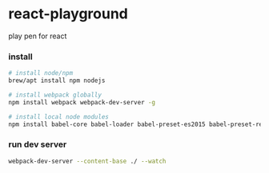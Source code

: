 # react-playground
play pen for react

### install

```bash
# install node/npm
brew/apt install npm nodejs

# install webpack globally
npm install webpack webpack-dev-server -g

# install local node modules
npm install babel-core babel-loader babel-preset-es2015 babel-preset-react react react-dom
```

### run dev server

```bash
webpack-dev-server --content-base ./ --watch
```

